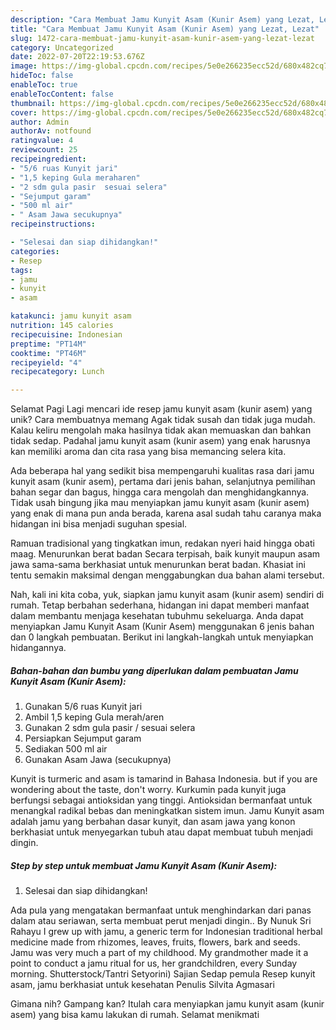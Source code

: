 ```yaml
---
description: "Cara Membuat Jamu Kunyit Asam (Kunir Asem) yang Lezat, Lezat"
title: "Cara Membuat Jamu Kunyit Asam (Kunir Asem) yang Lezat, Lezat"
slug: 1472-cara-membuat-jamu-kunyit-asam-kunir-asem-yang-lezat-lezat
category: Uncategorized
date: 2022-07-20T22:19:53.676Z
image: https://img-global.cpcdn.com/recipes/5e0e266235ecc52d/680x482cq70/jamu-kunyit-asam-kunir-asem-foto-resep-utama.jpg
hideToc: false
enableToc: true
enableTocContent: false
thumbnail: https://img-global.cpcdn.com/recipes/5e0e266235ecc52d/680x482cq70/jamu-kunyit-asam-kunir-asem-foto-resep-utama.jpg
cover: https://img-global.cpcdn.com/recipes/5e0e266235ecc52d/680x482cq70/jamu-kunyit-asam-kunir-asem-foto-resep-utama.jpg
author: Admin
authorAv: notfound
ratingvalue: 4
reviewcount: 25
recipeingredient:
- "5/6 ruas Kunyit jari"
- "1,5 keping Gula meraharen"
- "2 sdm gula pasir  sesuai selera"
- "Sejumput garam"
- "500 ml air"
- " Asam Jawa secukupnya"
recipeinstructions:

- "Selesai dan siap dihidangkan!"
categories:
- Resep
tags:
- jamu
- kunyit
- asam

katakunci: jamu kunyit asam 
nutrition: 145 calories
recipecuisine: Indonesian
preptime: "PT14M"
cooktime: "PT46M"
recipeyield: "4"
recipecategory: Lunch

---
```



Selamat Pagi Lagi mencari ide resep jamu kunyit asam (kunir asem) yang unik? Cara membuatnya memang Agak tidak susah dan tidak juga mudah. Kalau keliru mengolah maka hasilnya tidak akan memuaskan dan bahkan tidak sedap. Padahal jamu kunyit asam (kunir asem) yang enak harusnya kan memiliki aroma dan cita rasa yang bisa memancing selera kita.


Ada beberapa hal yang sedikit bisa mempengaruhi kualitas rasa dari jamu kunyit asam (kunir asem), pertama dari jenis bahan, selanjutnya pemilihan bahan segar dan bagus, hingga cara mengolah dan menghidangkannya. Tidak usah bingung jika mau menyiapkan jamu kunyit asam (kunir asem) yang enak di mana pun anda berada, karena asal sudah tahu caranya maka hidangan ini bisa menjadi suguhan spesial.

Ramuan tradisional yang tingkatkan imun, redakan nyeri haid hingga obati maag. Menurunkan berat badan Secara terpisah, baik kunyit maupun asam jawa sama-sama berkhasiat untuk menurunkan berat badan. Khasiat ini tentu semakin maksimal dengan menggabungkan dua bahan alami tersebut.


Nah, kali ini kita coba, yuk, siapkan jamu kunyit asam (kunir asem) sendiri di rumah. Tetap berbahan sederhana, hidangan ini dapat memberi manfaat dalam membantu menjaga kesehatan tubuhmu sekeluarga. Anda dapat menyiapkan Jamu Kunyit Asam (Kunir Asem) menggunakan 6 jenis bahan dan 0 langkah pembuatan. Berikut ini langkah-langkah untuk menyiapkan hidangannya.

<!--inarticleads1-->

##### Bahan-bahan dan bumbu yang diperlukan dalam pembuatan Jamu Kunyit Asam (Kunir Asem):

1. Gunakan 5/6 ruas Kunyit jari
1. Ambil 1,5 keping Gula merah/aren
1. Gunakan 2 sdm gula pasir / sesuai selera
1. Persiapkan Sejumput garam
1. Sediakan 500 ml air
1. Gunakan  Asam Jawa (secukupnya)


Kunyit is turmeric and asam is tamarind in Bahasa Indonesia. but if you are wondering about the taste, don&#39;t worry. Kurkumin pada kunyit juga berfungsi sebagai antioksidan yang tinggi. Antioksidan bermanfaat untuk menangkal radikal bebas dan meningkatkan sistem imun. Jamu Kunyit asam adalah jamu yang berbahan dasar kunyit, dan asam jawa yang konon berkhasiat untuk menyegarkan tubuh atau dapat membuat tubuh menjadi dingin. 

<!--inarticleads2-->

##### Step by step untuk membuat Jamu Kunyit Asam (Kunir Asem):


1. Selesai dan siap dihidangkan!

Ada pula yang mengatakan bermanfaat untuk menghindarkan dari panas dalam atau seriawan, serta membuat perut menjadi dingin.. By Nunuk Sri Rahayu I grew up with jamu, a generic term for Indonesian traditional herbal medicine made from rhizomes, leaves, fruits, flowers, bark and seeds. Jamu was very much a part of my childhood. My grandmother made it a point to conduct a jamu ritual for us, her grandchildren, every Sunday morning. Shutterstock/Tantri Setyorini) Sajian Sedap pemula Resep kunyit asam, jamu berkhasiat untuk kesehatan Penulis Silvita Agmasari 

Gimana nih? Gampang kan? Itulah cara menyiapkan jamu kunyit asam (kunir asem) yang bisa kamu lakukan di rumah. Selamat menikmati
